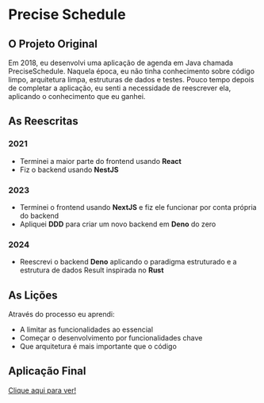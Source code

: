 # Precise Schedule

## O Projeto Original

Em 2018, eu desenvolvi uma aplicação de agenda em Java chamada PreciseSchedule. Naquela época, eu
não tinha conhecimento sobre código limpo, arquitetura limpa, estruturas de dados e testes. Pouco
tempo depois de completar a aplicação, eu senti a necessidade de reescrever ela, aplicando o
conhecimento que eu ganhei.

## As Reescritas

### 2021

- Terminei a maior parte do frontend usando **React**
- Fiz o backend usando **NestJS**

### 2023

- Terminei o frontend usando **NextJS** e fiz ele funcionar por conta própria do backend
- Apliquei **DDD** para criar um novo backend em **Deno** do zero

### 2024

- Reescrevi o backend **Deno** aplicando o paradigma estruturado e a estrutura de dados Result
  inspirada no **Rust**

## As Lições

Através do processo eu aprendi:

- A limitar as funcionalidades ao essencial
- Começar o desenvolvimento por funcionalidades chave
- Que arquitetura é mais importante que o código

## Aplicação Final

[Clique aqui para ver!](/precise_schedule/index.html)

